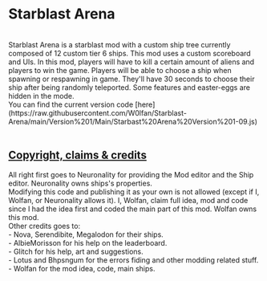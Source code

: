 <h1>Starblast Arena</h1>
<br>
Starblast Arena is a starblast mod with a custom ship tree currently composed of 12 custom tier 6 ships.
This mod uses a custom scoreboard and UIs.
In this mod, players will have to kill a certain amount of aliens and players to win the game. 
Players will be able to choose a ship when spawning or respawning in game. They'll have 30 seconds to choose their ship after being randomly teleported.
Some features and easter-eggs are hidden in the mode.
<br>
You can find the current version code [here](https://raw.githubusercontent.com/W0lfan/Starblast-Arena/main/Version%201/Main/Starbast%20Arena%20Version%201-09.js)
<br>
<br>
<h2><u>Copyright, claims & credits</u></h2>
All right first goes to Neuronality for providing the Mod editor and the Ship editor. Neuronality owns ships's properties.<br>
Modifying this code and publishing it as your own is not allowed (except if I, Wolfan, or Neuronality allows it). I, Wolfan, claim full idea, mod and code since I had the idea first and coded the main part of this mod. Wolfan owns this mod.
<br>
Other credits goes to:<br>
  - Nova, Serendibite, Megalodon for their ships.<br>
  - AlbieMorisson for his help on the leaderboard.<br>
  - Glitch for his help, art and suggestions.<br>
  - Lotus and Bhpsngum for the errors fiding and other modding related stuff.<br>
  - Wolfan for the mod idea, code, main ships.<br>
